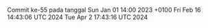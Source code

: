 Commit ke-55 pada tanggal Sun Jan 01 14:00 2023 +0100
Fri Feb 16 14:43:06 UTC 2024
Tue Apr  2 17:43:16 UTC 2024
